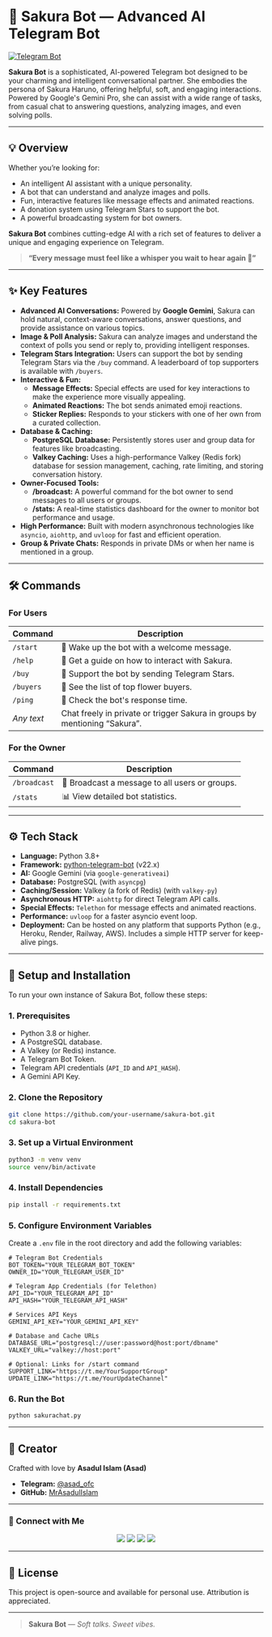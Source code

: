 # 🌸 Sakura Bot — Advanced AI Telegram Bot

[![Telegram Bot](https://img.shields.io/badge/Chat%20Now-@YourBotUsername-fd79a8?logo=telegram&style=for-the-badge)](https://t.me/YourBotUsername)

**Sakura Bot** is a sophisticated, AI-powered Telegram bot designed to be your charming and intelligent conversational partner. She embodies the persona of Sakura Haruno, offering helpful, soft, and engaging interactions. Powered by Google's Gemini Pro, she can assist with a wide range of tasks, from casual chat to answering questions, analyzing images, and even solving polls.

---

## 💡 Overview

Whether you’re looking for:
- An intelligent AI assistant with a unique personality.
- A bot that can understand and analyze images and polls.
- Fun, interactive features like message effects and animated reactions.
- A donation system using Telegram Stars to support the bot.
- A powerful broadcasting system for bot owners.

**Sakura Bot** combines cutting-edge AI with a rich set of features to deliver a unique and engaging experience on Telegram.

> **“Every message must feel like a whisper you wait to hear again 🌙”**

---

## ✨ Key Features

- **Advanced AI Conversations:** Powered by **Google Gemini**, Sakura can hold natural, context-aware conversations, answer questions, and provide assistance on various topics.
- **Image & Poll Analysis:** Sakura can analyze images and understand the context of polls you send or reply to, providing intelligent responses.
- **Telegram Stars Integration:** Users can support the bot by sending Telegram Stars via the `/buy` command. A leaderboard of top supporters is available with `/buyers`.
- **Interactive & Fun:**
    - **Message Effects:** Special effects are used for key interactions to make the experience more visually appealing.
    - **Animated Reactions:** The bot sends animated emoji reactions.
    - **Sticker Replies:** Responds to your stickers with one of her own from a curated collection.
- **Database & Caching:**
    - **PostgreSQL Database:** Persistently stores user and group data for features like broadcasting.
    - **Valkey Caching:** Uses a high-performance Valkey (Redis fork) database for session management, caching, rate limiting, and storing conversation history.
- **Owner-Focused Tools:**
    - **/broadcast:** A powerful command for the bot owner to send messages to all users or groups.
    - **/stats:** A real-time statistics dashboard for the owner to monitor bot performance and usage.
- **High Performance:** Built with modern asynchronous technologies like `asyncio`, `aiohttp`, and `uvloop` for fast and efficient operation.
- **Group & Private Chats:** Responds in private DMs or when her name is mentioned in a group.

---

## 🛠️ Commands

### For Users

| Command      | Description                                   |
|--------------|-----------------------------------------------|
| `/start`     | 🌸 Wake up the bot with a welcome message.      |
| `/help`      | 💬 Get a guide on how to interact with Sakura. |
| `/buy`       | 🌸 Support the bot by sending Telegram Stars.   |
| `/buyers`    | 💝 See the list of top flower buyers.         |
| `/ping`      | 🏓 Check the bot's response time.             |
| *Any text*   | Chat freely in private or trigger Sakura in groups by mentioning “Sakura”. |

### For the Owner

| Command       | Description                                    |
|---------------|------------------------------------------------|
| `/broadcast`  | 📣 Broadcast a message to all users or groups. |
| `/stats`      | 📊 View detailed bot statistics.               |

---

## ⚙️ Tech Stack

- **Language:** Python 3.8+
- **Framework:** [python-telegram-bot](https://github.com/python-telegram-bot/python-telegram-bot) (v22.x)
- **AI:** Google Gemini (via `google-generativeai`)
- **Database:** PostgreSQL (with `asyncpg`)
- **Caching/Session:** Valkey (a fork of Redis) (with `valkey-py`)
- **Asynchronous HTTP:** `aiohttp` for direct Telegram API calls.
- **Special Effects:** `Telethon` for message effects and animated reactions.
- **Performance:** `uvloop` for a faster asyncio event loop.
- **Deployment:** Can be hosted on any platform that supports Python (e.g., Heroku, Render, Railway, AWS). Includes a simple HTTP server for keep-alive pings.

---

## 🚀 Setup and Installation

To run your own instance of Sakura Bot, follow these steps:

### 1. Prerequisites
- Python 3.8 or higher.
- A PostgreSQL database.
- A Valkey (or Redis) instance.
- A Telegram Bot Token.
- Telegram API credentials (`API_ID` and `API_HASH`).
- A Gemini API Key.

### 2. Clone the Repository
```bash
git clone https://github.com/your-username/sakura-bot.git
cd sakura-bot
```

### 3. Set up a Virtual Environment
```bash
python3 -m venv venv
source venv/bin/activate
```

### 4. Install Dependencies
```bash
pip install -r requirements.txt
```

### 5. Configure Environment Variables
Create a `.env` file in the root directory and add the following variables:

```env
# Telegram Bot Credentials
BOT_TOKEN="YOUR_TELEGRAM_BOT_TOKEN"
OWNER_ID="YOUR_TELEGRAM_USER_ID"

# Telegram App Credentials (for Telethon)
API_ID="YOUR_TELEGRAM_API_ID"
API_HASH="YOUR_TELEGRAM_API_HASH"

# Services API Keys
GEMINI_API_KEY="YOUR_GEMINI_API_KEY"

# Database and Cache URLs
DATABASE_URL="postgresql://user:password@host:port/dbname"
VALKEY_URL="valkey://host:port"

# Optional: Links for /start command
SUPPORT_LINK="https://t.me/YourSupportGroup"
UPDATE_LINK="https://t.me/YourUpdateChannel"
```

### 6. Run the Bot
```bash
python sakurachat.py
```

---

## 👤 Creator

Crafted with love by **Asadul Islam (Asad)**
- **Telegram:** [@asad_ofc](https://t.me/asad_ofc)
- **GitHub:** [MrAsadulIslam](https://github.com/MrAsadulIslam)

---

### 💌 Connect with Me

<p align="center">
  <a href="https://t.me/asad_ofc"><img src="https://img.shields.io/badge/Telegram-2CA5E0?style=for-the-badge&logo=telegram&logoColor=white" /></a>
  <a href="mailto:mr.asadul.islam00@gmail.com"><img src="https://img.shields.io/badge/Gmail-D14836?style=for-the-badge&logo=gmail&logoColor=white" /></a>
  <a href="https://youtube.com/@asad_ofc"><img src="https://img.shields.io/badge/YouTube-FF0000?style=for-the-badge&logo=youtube&logoColor=white" /></a>
  <a href="https://instagram.com/aasad_ofc"><img src="https://img.shields.io/badge/Instagram-E4405F?style=for-the-badge&logo=instagram&logoColor=white" /></a>
</p>

---

## 📄 License

This project is open-source and available for personal use. Attribution is appreciated.

---

> **Sakura Bot** — *Soft talks. Sweet vibes.*
